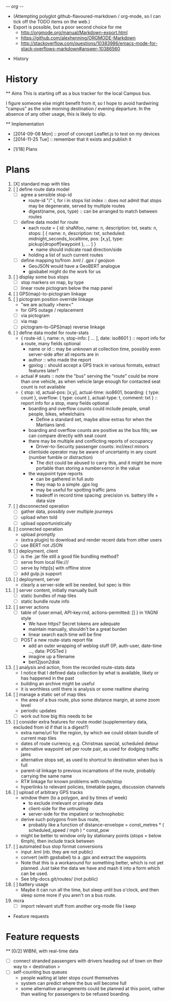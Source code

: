 -*- org -*-

- (Attempting polyglot github-flavoured-markdown / org-mode,
  so I can tick off the TODO items on the web.)
- Export is possible, but a poor second choice for me
  - http://orgmode.org/manual/Markdown-export.html
  - https://github.com/alexhenning/ORGMODE-Markdown
  - http://stackoverflow.com/questions/10383986/emacs-mode-for-stack-overflows-markdown#answer-10386560

* History
# History
** Aims
This is starting off as a bus tracker for the local Campus bus.

I figure someone else might benefit from it, so I hope to avoid
hardwiring "campus" as the sole morning destination / evening
departure.  In the absence of any other usage, this is likely to slip.

** Implementation
- [2014-09-08 Mon] :: proof of concept Leaflet.js to test on my devices
- [2014-11-25 Tue] :: remember that it exists and publish it

* [1/18] Plans
# Plans
1. [X] standard map with tiles
2. [ ] define route data model
   - [ ] agree a sensible stop-id
     - route-id "/" i, for i in stops list index :: does not admit that stops may be degenerate, served by multiple routes
     - digest(name, pos, type) :: can be arranged to match between routes
   - [ ] define data model for route
     - each route = { id: shaNfoo, name: n, description: txt, seats: n, stops: [ { name: n, description: txt, scheduled: midnight_seconds_localtime, pos: [x,y], type: pickup|dropoff|waypoint }, ... ] }
       - name should indicate road direction/side
     - holding a list of such current routes
   - [ ] define mapping to/from .kml / .gpx / geojson
     - GeoJSON would have a GeoBERT analogue
     - gpsbabel might do the work for us
3. [ ] display some bus stops
   - [ ] stop markers on map, by type
   - [ ] linear route pictogram below the map panel
4. [ ] GPS(map)-to-pictogram linkage
5. [ ] pictogram position override linkage
   - "we are actually >here<"
   - for GPS outage / replacement
   - [ ] via pictogram
   - [ ] via map
   - [ ] pictogram-to-GPS(map) reverse linkage
6. [ ] define data model for route-stats
   - { route-id: i, name: n, stop-info: [ ... ], date: iso8601 } :: report info for a route, many fields optional
     - name or id :: may be unknown at collection time, possibly even server-side after all reports are in
     - author :: who made the report
     - gpxlog :: should accept a GPS track in various formats, extract features later?
   - actual # seats :: note the "bus" serving the "route" could be more than one vehicle, as when vehicle large enough for contacted seat count is not available
   - { stop: id, actual-pos: [x,y], actual-time: iso8601, boarding: { type: count }, overflow: { type: count }, actual-type: t, comment: txt } :: report info for a stop, many fields optional
     - boarding and overflow counts could include people, small people, bikes, wheelchairs
       - Define a standard set, maybe allow extras for when the Martians land.
     - boarding and overflow counts are positive as the bus fills; we can compare directly with seat count
     - there may be multiple and conflicting reports of occupancy
       - Driver-to-Security passenger counts: incl/excl minors
     - clientside operator may be aware of uncertainty in any count (number fumble or distraction)
       - The dict could be abused to carry this, and it might be more portable than storing a number±error in the value
     - the waypoint type reports
       - can be gathered in full auto
       - they map to a simple .gpx log
       - may be useful for spotting traffic jams
       - tradeoff in record time spacing: precision vs. battery life + data size
7. [ ] disconnected operation
   - [ ] gather data, possibly over multiple journeys
   - [ ] upload when told
   - [ ] upload opportunistically
8. [ ] connected operation
   - upload promptly
   - (extra plugin) to download and render recent data from other users
   - [ ] use BERT not JSON
9. [ ] deployment, client
   - [ ] is the .jar file still a good file bundling method?
   - [ ] serve from local file:///
   - [ ] serve by http[s] with offline store
   - [ ] add gulp.js support
10. [ ] deployment, server
    - clearly a server-side will be needed, but spec is thin
11. [ ] server content, initially manually built
    - [ ] static bundles of map tiles
    - [ ] static bundle route info
12. [ ] server actions
    - [ ] table of {user:email, API-key:rnd, actions-permitted: [] } in YAGNI style
      - We have https?  Secret tokens are adequate
      - maintain manually, shouldn't be a great burden
      - linear search each time will be fine
    - [ ] POST a new route-stats report file
      - add an outer wrapping of weblog stuff {IP, auth-user, date-time ..., data: POSTed }
      - imagine up a filename
      - bert2json2disk
13. [ ] analysis and action, from the recorded route-stats data
    - I notice that I defined data collection by what is available, likely or has happened in the past
    - building an archive might be useful
    - it is worthless until there is analysis or some realtime sharing
14. [ ] manage a static set of map tiles
    - the area of a bus route, plus some distance margin, at some zoom level
    - periodic updates
    - [ ] work out how big this needs to be
15. [ ] consider extra features for route model (supplementary data, excluded from id if that is a digest?)
    - extra name/url for the region, by which we could obtain bundle of current map tiles
    - dates of route currency, e.g. Christmas special, scheduled detour
    - alternative waypoint set per route pair, as used for dodging traffic jams
    - alternative stops set, as used to shortcut to destination when bus is full
    - parent-id linkage to previous incarnations of the route, probably carrying the same name
    - RT# linkage for known problems with route/stop
    - hyperlinks to relevant policies, timetable pages, discussion channels
16. [ ] upload of arbitrary GPS tracks
    - window them (to a polygon, and by times of week)
      - to exclude irrelevant or private data
      - client-side for the untrusting
      - server-side for the impatient or technophobic
    - derive such polygons from bus route,
      - probably like a function of distance-envelope = const_metres * ( scheduled_speed / mph ) ^ const_pow
    - might be better to window only by stationary points (stops = below 6mph), then include track between
17. [ ] automated bus stop format conversions
    - input .kml (nb. they are not public)
    - convert (with gpsbabel) to a .gpx and extract the waypoints
    - Note that this is a workaround for something better, which is not
      yet planned.  Just take the data we have and mash it into a form
      which can be used.
    - See bfg-docs.git/routes/ (not public)
18. [ ] battery usage
    - Maybe it can run all the time, but sleep until bus o'clock, and
      then sleep some more if you aren't on a bus route.
19. mcra
    - [ ] import relevant stuff from another org-mode file I keep

* Feature requests
# Feature requests
** [0/2] WIBNI, with real-time data
- [ ] connect stranded passengers with drivers heading out of town on their way to < destination >
- [ ] self-counting bus queues
  - people waiting at later stops count themselves
  - system can predict where the bus will become full
  - some alternative arrangements could be planned at this point,
    rather than waiting for passengers to be refused boarding.
